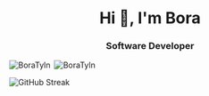 <h1 align="center">Hi 👋, I'm Bora</h1>
<h3 align="center">Software Developer</h3>

<p><img align="left" src="https://github-readme-stats.vercel.app/api/top-langs?username=BoraTyln&show_icons=true&locale=en&layout=compact&bg_color=000000&text_color=ff0066" alt="BoraTyln" /></p>

<p>&nbsp;<img left="right" src="https://github-readme-stats.vercel.app/api?username=BoraTyln&show_icons=true&locale&bg_color=000000&text_color=6666ff" alt="BoraTyln" /></p>

<a ><img src="https://streak-stats.demolab.com?user=BoraTyln&theme=highcontrast" alt="GitHub Streak" /></a>
